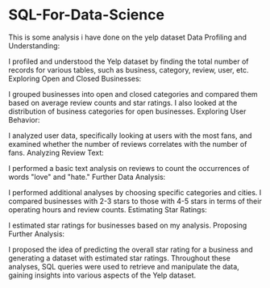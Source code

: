 # SQL-For-Data-Science
This is some analysis i have done on the yelp dataset
Data Profiling and Understanding:

I profiled and understood the Yelp dataset by finding the total number of records for various tables, such as business, category, review, user, etc.
Exploring Open and Closed Businesses:

I grouped businesses into open and closed categories and compared them based on average review counts and star ratings. I also looked at the distribution of business categories for open businesses.
Exploring User Behavior:

I analyzed user data, specifically looking at users with the most fans, and examined whether the number of reviews correlates with the number of fans.
Analyzing Review Text:

I performed a basic text analysis on reviews to count the occurrences of words "love" and "hate."
Further Data Analysis:

I performed additional analyses by choosing specific categories and cities. I compared businesses with 2-3 stars to those with 4-5 stars in terms of their operating hours and review counts.
Estimating Star Ratings:

I estimated star ratings for businesses based on my analysis.
Proposing Further Analysis:

I proposed the idea of predicting the overall star rating for a business and generating a dataset with estimated star ratings.
Throughout these analyses, SQL queries were used to retrieve and manipulate the data, gaining insights into various aspects of the Yelp dataset.
